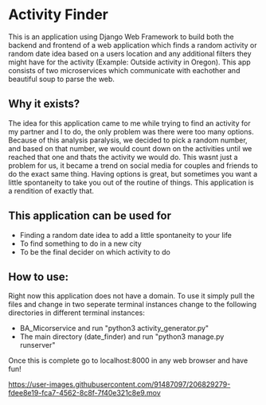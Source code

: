 # Activity Finder
This is an application using Django Web Framework to build both the backend and frontend of a web application which finds a random activity or random date idea based on a users location and any additional filters they might have for the activity (Example: Outside activity in Oregon). This app consists of two microservices which communicate with eachother and beautiful soup to parse the web. 

## Why it exists?
The idea for this application came to me while trying to find an activity for my partner and I to do, the only problem was there were too many options. Because of this analysis paralysis, we decided to pick a random number, and based on that number, we would count down on the activities until we reached that one and thats the activity we would do. This wasnt just a problem for us, it became a trend on social media for couples and friends to do the exact same thing. Having options is great, but sometimes you want a little spontaneity to take you out of the routine of things. This application is a rendition of exactly that. 


## This application can be used for
- Finding a random date idea to add a little spontaneity to your life
- To find something to do in a new city
- To be the final decider on which activity to do

## How to use:
Right now this application does not have a domain. To use it simply pull the files and change in two seperate terminal instances change to the following directories in different terminal instances:

- BA_Micorservice and run "python3 activity_generator.py" 
- The main directory (date_finder) and run "python3 manage.py runserver"

Once this is complete go to localhost:8000 in any web browser and have fun! 


https://user-images.githubusercontent.com/91487097/206829279-fdee8e19-fca7-4562-8c8f-7f40e321c8e9.mov

